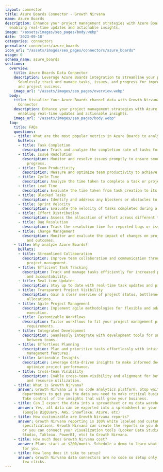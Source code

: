 ```yaml
---
layout: connector
title: Azure Boards Connector - Growth Nirvana
name: Azure Boards
description: Enhance your project management strategies with Azure Boards integration,
  enabling real-time updates and actionable insights.
image: "/assets/images/seo_pages/body.webp"
date: '2023-09-18'
categories: connectors
permalink: connectors/azure_boards
icon_url: "/assets/images/seo_pages/connectors/azure_boards"
usage: 0
schema_name: azure_boards
sections:
  overview:
    title: Azure Boards Data Connector
    description: Leverage Azure Boards integration to streamline your project management.
      Seamlessly track and manage tasks, issues, and progress for improved collaboration
      and project success.
    image_url: "/assets/images/seo_pages/overview.webp"
  body:
    title: Visualize Your Azure Boards channel data with Growth Nirvana's Azure Boards
      Connector
    description: Enhance your project management strategies with Azure Boards integration,
      enabling real-time updates and actionable insights.
    image_url: "/assets/images/seo_pages/body.webp"
  faq:
    title: FAQs
    questions:
    - title: What are the most popular metrics in Azure Boards to analyze?
      bullets:
      - title: Task Completion
        description: Track and analyze the completion rate of tasks for improved efficiency.
      - title: Issue Resolution
        description: Monitor and resolve issues promptly to ensure smooth project
          progress.
      - title: Team Productivity
        description: Measure and optimize team productivity to achieve project goals.
      - title: Cycle Time
        description: Analyze the time taken to complete a task or project cycle.
      - title: Lead Time
        description: Evaluate the time taken from task creation to its completion.
      - title: Blocked Tasks
        description: Identify and address any blockers or obstacles to task completion.
      - title: Sprint Velocity
        description: Evaluate the velocity of tasks completed during a sprint or iteration.
      - title: Effort Distribution
        description: Assess the allocation of effort across different tasks and projects.
      - title: Bug Resolution
        description: Track the resolution time for reported bugs or issues.
      - title: Change Management
        description: Monitor and evaluate the impact of changes on project timelines
          and outcomes.
    - title: Why analyze Azure Boards?
      bullets:
      - title: Streamlined Collaboration
        description: Improve team collaboration and communication through centralized
          project management.
      - title: Efficient Task Tracking
        description: Track and manage tasks efficiently for increased productivity
          and accountability.
      - title: Real-time Updates
        description: Stay up to date with real-time task updates and progress indicators.
      - title: Transparent Project Visibility
        description: Gain a clear overview of project status, bottlenecks, and resource
          allocations.
      - title: Agile Project Management
        description: Implement agile methodologies for flexible and adaptable project
          execution.
      - title: Customizable Workflows
        description: Tailor workflows to fit your project management processes and
          requirements.
      - title: Integrated Development
        description: Seamlessly integrate with development tools for smooth collaboration
          between teams.
      - title: Effortless Planning
        description: Plan and prioritize tasks effortlessly with intuitive project
          management features.
      - title: Actionable Insights
        description: Leverage data-driven insights to make informed decisions and
          optimize project performance.
      - title: Cross-team Visibility
        description: Enable cross-team visibility and alignment for better coordination
          and resource utilization.
    - title: What is Growth Nirvana?
      answer: Growth Nirvana is a no code analytics platform. Stop waiting for other
        departments to get you the data you need to make critical business decisions.
        Take control of the insights that will grow your business.
    - title: Can I export the data into a spreadsheet or my data warehouse?
      answer: Yes, all data can be exported into a spreadsheet or your data warehouse
        (Google BigQuery, AWS, Snowflake, Azure, etc)
    - title: How customizable are Growth Nirvana reports?
      answer: Growth Nirvana reporting is 100% white labeled and customized to your
        specifications. Growth Nirvana can create the reports so you don’t have to
        or you can connect your visualization tools (Looker Data Studio/Google Data
        Studio, Tableau, PowerBI, etc) to Growth Nirvana.
    - title: How much does Growth Nirvana cost?
      answer: Plans start at $200/month. Schedule a demo to learn what plan is best
        for you.
    - title: How long does it take to setup?
      answer: Growth Nirvana data connectors are no code so setup only requires a
        few clicks.
---
```

